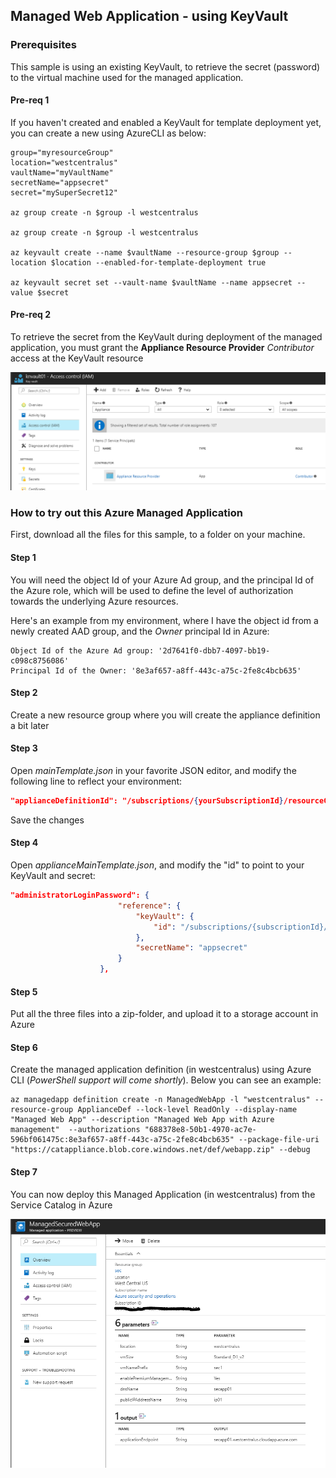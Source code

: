## Managed Web Application - using KeyVault

### Prerequisites

This sample is using an existing KeyVault, to retrieve the secret (password) to the virtual machine used for the managed application.

#### Pre-req 1

If you haven't created and enabled a KeyVault for template deployment yet, you can create a new using AzureCLI as below:

````cli
group="myresourceGroup"
location="westcentralus"
vaultName="myVaultName"
secretName="appsecret"
secret="mySuperSecret12"

az group create -n $group -l westcentralus

az group create -n $group -l westcentralus

az keyvault create --name $vaultName --resource-group $group --location $location --enabled-for-template-deployment true

az keyvault secret set --vault-name $vaultName --name appsecret --value $secret

````

#### Pre-req 2

To retrieve the secret from the KeyVault during deployment of the managed application, you must grant the **Appliance Resource Provider** *Contributor* access at the KeyVault resource

![alt text](images/appliancerbac.png "RBAC for Appliance Resoure Provider")

### How to try out this Azure Managed Application

First, download all the files for this sample, to a folder on your machine.

#### Step 1

You will need the object Id of your Azure Ad group, and the principal Id of the Azure role, which will be used to define the level of authorization towards the underlying Azure resources.

Here's an example from my environment, where I have the object id from a newly created AAD group, and the *Owner* principal Id in Azure:

````cli
Object Id of the Azure Ad group: '2d7641f0-dbb7-4097-bb19-c098c8756086'
Principal Id of the Owner: '8e3af657-a8ff-443c-a75c-2fe8c4bcb635'
````

#### Step 2

Create a new resource group where you will create the appliance definition a bit later

#### Step 3

Open *mainTemplate.json* in your favorite JSON editor, and modify the following line to reflect your environment:

````json
"applianceDefinitionId": "/subscriptions/{yourSubscriptionId}/resourceGroups/{yourResourceGroupname}/providers/Microsoft.Solutions/applianceDefinitions/ManagedWebApp",
````

Save the changes

#### Step 4

Open *applianceMainTemplate.json*, and modify the "id" to point to your KeyVault and secret:

````json
"administratorLoginPassword": {
                        "reference": {
                            "keyVault": {
                                "id": "/subscriptions/{subscriptionId}/resourceGroups/{resourceGroupName}/providers/Microsoft.KeyVault/vaults/{keyVaultName}"
                            },
                            "secretName": "appsecret"
                        }
                    },
````

#### Step 5

Put all the three files into a zip-folder, and upload it to a storage account in Azure

#### Step 6

Create the managed application definition (in westcentralus) using Azure CLI (*PowerShell support will come shortly*). Below you can see an example:

````cli
az managedapp definition create -n ManagedWebApp -l "westcentralus" --resource-group ApplianceDef --lock-level ReadOnly --display-name "Managed Web App" --description "Managed Web App with Azure management"  --authorizations "688378e8-50b1-4970-ac7e-596bf061475c:8e3af657-a8ff-443c-a75c-2fe8c4bcb635" --package-file-uri "https://catappliance.blob.core.windows.net/def/webapp.zip" --debug
````

#### Step 7

You can now deploy this Managed Application (in westcentralus) from the Service Catalog in Azure

![alt text](images/webapp.png "Managed Web Application")